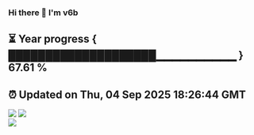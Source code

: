 ### Hi there 👋  I'm v6b  
⏳ Year progress { ████████████████████▁▁▁▁▁▁▁▁▁▁ } 67.61 %
---
⏰ Updated on Thu, 04 Sep 2025 18:26:44 GMT
---
![](https://github-readme-stats.vercel.app/api?username=v6b&bg_color=30,e96443,904e95&title_color=fff&text_color=fff&layout=compact)
![](https://github-readme-stats.vercel.app/api/top-langs/?username=v6b&layout=compact&bg_color=30,e96443,904e95&title_color=fff&text_color=fff)  
![](https://gcore.jsdelivr.net/gh/v6b/v6b@main/assets/github-contribution-grid-snake.svg)

